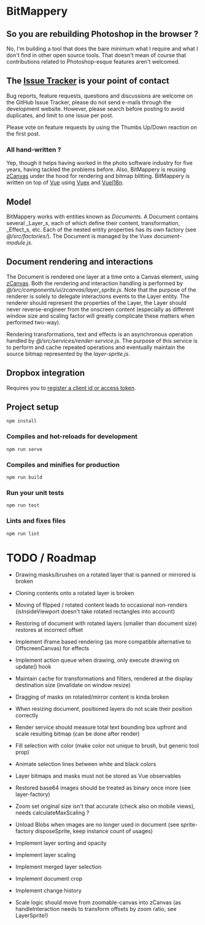 # BitMappery

## So you are rebuilding Photoshop in the browser ?

No, I'm building a tool that does the bare minimum what I require and what I don't
find in other open source tools. That doesn't mean of course that contributions
related to Photoshop-esque features aren't welcomed.

## The [Issue Tracker](https://github.com/igorski/bitmappery/issues) is your point of contact

Bug reports, feature requests, questions and discussions are welcome on the GitHub Issue Tracker, please do not send e-mails through the development website. However, please search before posting to avoid duplicates, and limit to one issue per post.

Please vote on feature requests by using the Thumbs Up/Down reaction on the first post.

### All hand-written ?

Yep, though it helps having worked in the photo software industry for five years, having
tackled the problems before. Also, BitMappery is reusing [zCanvas](https://github.com/igorski/zCanvas)
under the hood for rendering and bitmap blitting. BitMappery is written on top of [Vue](https://github.com/vuejs/vue) using [Vuex](https://github.com/vuejs/vuex) and [VueI18n](https://github.com/kazupon/vue-i18n).

## Model

BitMappery works with entities known as _Documents_. A Document contains several _Layer_s, each of
which define their content, transformation, _Effect_s, etc. Each of the nested entity properties
has its own factory (see _@/src/factories/_). The Document is managed by the Vuex _document-module.js_.

## Document rendering and interactions

The Document is rendered one layer at a time onto a Canvas element, using [zCanvas](https://github.com/igorski/zCanvas). Both the rendering and interaction handling is performed by _@/src/components/ui/zcanvas/layer_sprite.js_.
Note that the purpose of the renderer is solely to delegate interactions events to the Layer entity. The
renderer should represent the properties of the Layer, the Layer should never reverse-engineer from the onscreen
content (especially as different window size and scaling factor will greatly complicate these matters when
performed two-way).

Rendering transformations, text and effects is an asynchronous operation handled by _@/src/services/render-service.js_. The purpose of this service is to perform and cache repeated operations and eventually maintain
the source bitmap represented by the _layer-sprite.js_.

## Dropbox integration

Requires you to [register a client id or access token](https://www.dropbox.com/developers/apps).

## Project setup
```
npm install
```

### Compiles and hot-reloads for development
```
npm run serve
```

### Compiles and minifies for production
```
npm run build
```

### Run your unit tests
```
npm run test
```

### Lints and fixes files
```
npm run lint
```

# TODO / Roadmap

* Drawing masks/brushes on a rotated layer that is panned or mirrored is broken
* Cloning contents onto a rotated layer is broken
* Moving of flipped / rotated content leads to occasional non-renders (isInsideViewport doesn't take rotated rectangles into account)
* Restoring of document with rotated layers (smaller than document size) restores at incorrect offset

* Implement iframe based rendering (as more compatible alternative to OffscreenCanvas) for effects
* Implement action queue when drawing, only execute drawing on update() hook
* Maintain cache for transformations and filters, rendered at the display destination size (invalidate on window resize)
* Dragging of masks on rotated/mirror content is kinda broken
* When resizing document, positioned layers do not scale their position correctly
* Render service should measure total text bounding box upfront and scale resulting bitmap (can be done after render)
* Fill selection with color (make color not unique to brush, but generic tool prop)
* Animate selection lines between white and black colors
* Layer bitmaps and masks must not be stored as Vue observables
* Restored base64 images should be treated as binary once more (see layer-factory)
* Zoom set original size isn't that accurate (check also on mobile views), needs calculateMaxScaling ?
* Unload Blobs when images are no longer used in document (see sprite-factory disposeSprite, keep instance count of usages)
* Implement layer sorting and opacity
* Implement layer scaling
* Implement merged layer selection
* Implement document crop
* Implement change history
* Scale logic should move from zoomable-canvas into zCanvas (as handleInteraction needs to transform offsets by zoom ratio, see LayerSprite!)
